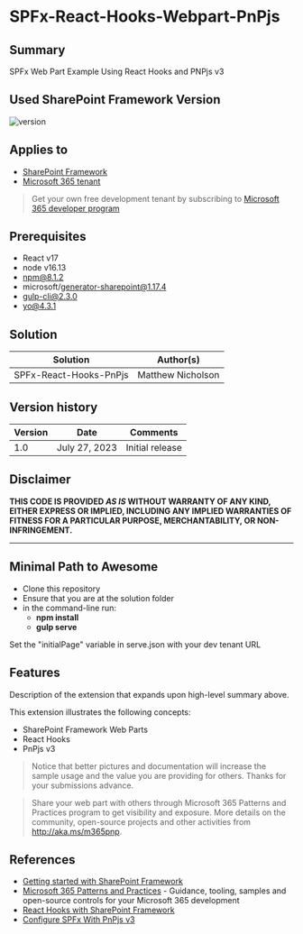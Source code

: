 #  SPFx-React-Hooks-Webpart-PnPjs

## Summary

SPFx Web Part Example Using React Hooks and PNPjs v3

## Used SharePoint Framework Version

![version](https://img.shields.io/badge/version-1.17.4-green.svg)

## Applies to

- [SharePoint Framework](https://aka.ms/spfx)
- [Microsoft 365 tenant](https://docs.microsoft.com/en-us/sharepoint/dev/spfx/set-up-your-developer-tenant)

> Get your own free development tenant by subscribing to [Microsoft 365 developer program](http://aka.ms/o365devprogram)

## Prerequisites
- React v17
- node v16.13
- npm@8.1.2
- microsoft/generator-sharepoint@1.17.4
- gulp-cli@2.3.0
- yo@4.3.1

## Solution

| Solution               | Author(s)                                               |
| ---------------------- | ------------------------------------------------------- |
| SPFx-React-Hooks-PnPjs | Matthew Nicholson                                       |

## Version history

| Version | Date             | Comments        |
| ------- | ---------------- | --------------- |
| 1.0     | July 27, 2023    | Initial release |

## Disclaimer

**THIS CODE IS PROVIDED _AS IS_ WITHOUT WARRANTY OF ANY KIND, EITHER EXPRESS OR IMPLIED, INCLUDING ANY IMPLIED WARRANTIES OF FITNESS FOR A PARTICULAR PURPOSE, MERCHANTABILITY, OR NON-INFRINGEMENT.**

---

## Minimal Path to Awesome

- Clone this repository
- Ensure that you are at the solution folder
- in the command-line run:
  - **npm install**
  - **gulp serve**

Set the "initialPage" variable in serve.json with your dev tenant URL


## Features

Description of the extension that expands upon high-level summary above.

This extension illustrates the following concepts:

- SharePoint Framework Web Parts
- React Hooks
- PnPjs v3

> Notice that better pictures and documentation will increase the sample usage and the value you are providing for others. Thanks for your submissions advance.

> Share your web part with others through Microsoft 365 Patterns and Practices program to get visibility and exposure. More details on the community, open-source projects and other activities from http://aka.ms/m365pnp.

## References

- [Getting started with SharePoint Framework](https://docs.microsoft.com/en-us/sharepoint/dev/spfx/set-up-your-developer-tenant)
- [Microsoft 365 Patterns and Practices](https://aka.ms/m365pnp) - Guidance, tooling, samples and open-source controls for your Microsoft 365 development
- [React Hooks with SharePoint Framework](https://www.voitanos.io/blog/how-to-use-react-hooks-with-sharepoint-framework-spfx-projects)
- [Configure SPFx With PnPjs v3](https://learn.microsoft.com/en-us/sharepoint/dev/spfx/web-parts/guidance/use-sp-pnp-js-with-spfx-web-parts)
